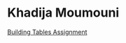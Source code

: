 <h1>Khadija Moumouni</h1>

<p><a href="/tables.html" target="blank">Building Tables Assignment</a></p>
